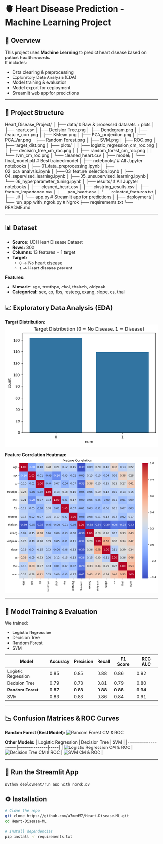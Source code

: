 # 🫀 Heart Disease Prediction - Machine Learning Project

## 📌 Overview
This project uses **Machine Learning** to predict heart disease based on patient health records.  
It includes:
- Data cleaning & preprocessing
- Exploratory Data Analysis (EDA)
- Model training & evaluation
- Model export for deployment
- Streamlit web app for predictions

---



## 📂 Project Structure
Heart_Disease_Project/
│
├── data/ # Raw & processed datasets + plots
│       ├── heart.csv
│       ├── Decision Tree.png
│       ├── Dendogram.png
│       ├── feature_corr.png
│       ├── KMean.png
│       ├── PCA_projection.png
│       ├── PCA_Var.png
│       ├── Random Forest.png
│       ├── SVM.png
│       ├── ROC.png
│       ├── target_dist.png
│       ├── plots/
│       │   ├── logistic_regression_cm_roc.png
│       │   ├── decision_tree_cm_roc.png
│       │   ├── random_forest_cm_roc.png
│       │   └── svm_cm_roc.png
│       └── cleaned_heart.csv 
│
├── model/
│       └── final_model.pkl # Best trained model
│
├── notebooks/ # All Jupyter notebooks
│       ├── 01_data_preprocessing.ipynb
│       ├── 02_pca_analysis.ipynb
│       ├── 03_feature_selection.ipynb
│       ├── 04_supervised_learning.ipynb
│       ├── 05_unsupervised_learning.ipynb
│       └── 06_hyperparameter_tuning.ipynb
│
├── results/ # All Jupyter notebooks
│       ├── cleaned_heart.csv
│       ├── clustring_results.csv
│       ├── feature_importance.csv
│       ├── pca_heart.csv
│       └── selected_features.txt
│
├── ui/
│       └── app.py # Streamlit app for predictions
│
├── deployment/
│       └── run_app_with_ngrok.py # Ngrok 
├── requirements.txt
└── README.md





---

## 📊 Dataset
- **Source:** UCI Heart Disease Dataset
- **Rows:** 303
- **Columns:** 13 features + 1 target
- **Target:**
  - `0` → No heart disease
  - `1` → Heart disease present

**Features:**
- **Numeric:** age, trestbps, chol, thalach, oldpeak
- **Categorical:** sex, cp, fbs, restecg, exang, slope, ca, thal



## 📈 Exploratory Data Analysis (EDA)

**Target Distribution:**
![Target Distribution](Heart_Disease_Project/data/target_dist.png)

**Feature Correlation Heatmap:**
![Feature Correlation](Heart_Disease_Project/data/feature_corr.png)

---

## 🤖 Model Training & Evaluation
We trained:
- Logistic Regression
- Decision Tree
- Random Forest
- SVM

| Model               | Accuracy | Precision | Recall | F1 Score | ROC AUC |
|---------------------|----------|-----------|--------|----------|---------|
| Logistic Regression | 0.85     | 0.85      | 0.88   | 0.86     | 0.92    |
| Decision Tree       | 0.79     | 0.78      | 0.81   | 0.79     | 0.80    |
| **Random Forest**   | **0.87** | **0.88**  | **0.88** | **0.88** | **0.94** |
| SVM                 | 0.83     | 0.83      | 0.86   | 0.84     | 0.91    |

---

## 📉 Confusion Matrices & ROC Curves

**Random Forest (Best Model):**
![Random Forest CM & ROC](data/plots/random_forest_cm_roc.png)

**Other Models:**
| Logistic Regression | Decision Tree | SVM |
|---------------------|---------------|-----|
| ![Logistic Regression CM & ROC](data/plots/logistic_regression_cm_roc.png) | ![Decision Tree CM & ROC](data/plots/decision_tree_cm_roc.png) | ![SVM CM & ROC](data/plots/svm_cm_roc.png) |

---

## 🚀 Run the Streamlit App

    python deployment/run_app_with_ngrok.py

## ⚙️ Installation
```bash
# Clone the repo
git clone https://github.com/a7med57/Heart-Disease-ML.git
cd Heart-Disease-ML 

# Install dependencies
pip install -r requirements.txt



